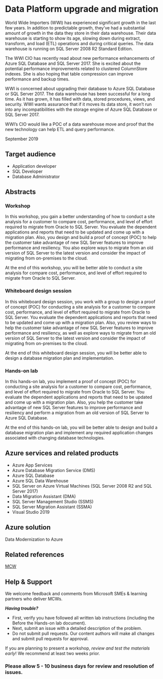 # Data Platform upgrade and migration

World Wide Importers (WWI) has experienced significant growth in the last few years. In addition to predictable growth, they’ve had a substantial amount of growth in the data they store in their data warehouse. Their data warehouse is starting to show its age, slowing down during extract, transform, and load (ETL) operations and during critical queries. The data warehouse is running on SQL Server 2008 R2 Standard Edition.

The WWI CIO has recently read about new performance enhancements of Azure SQL Database and SQL Server 2017. She is excited about the potential performance improvements related to clustered ColumnStore indexes. She is also hoping that table compression can improve performance and backup times.

WWI is concerned about upgrading their database to Azure SQL Database or SQL Server 2017. The data warehouse has been successful for a long time. As it has grown, it has filled with data, stored procedures, views, and security. WWI wants assurance that if it moves its data store, it won’t run into any incompatibilities with the storage engine of Azure SQL Database or SQL Server 2017.

WWI’s CIO would like a POC of a data warehouse move and proof that the new technology can help ETL and query performance.

September 2019

## Target audience

- Application developer
- SQL Developer
- Database Administrator

## Abstracts

### Workshop

In this workshop, you gain a better understanding of how to conduct a site analysis for a customer to compare cost, performance, and level of effort required to migrate from Oracle to SQL Server. You evaluate the dependent applications and reports that need to be updated and come up with a migration plan. Also, you design and build a proof of concept (POC) to help the customer take advantage of new SQL Server features to improve performance and resiliency. You also explore ways to migrate from an old version of SQL Server to the latest version and consider the impact of migrating from on-premises to the cloud.

At the end of this workshop, you will be better able to conduct a site analysis for compare cost, performance, and level of effort required to migrate from Oracle to SQL Server.

### Whiteboard design session

In this whiteboard design session, you work with a group to design a proof of concept (POC) for conducting a site analysis for a customer to compare cost, performance, and level of effort required to migrate from Oracle to SQL Server. You evaluate the dependent applications and reports that need to be updated and come up with a migration plan. Also, you review ways to help the customer take advantage of new SQL Server features to improve performance and resiliency, as well as explore ways to migrate from an old version of SQL Server to the latest version and consider the impact of migrating from on-premises to the cloud.

At the end of this whiteboard design session, you will be better able to design a database migration plan and implementation.

### Hands-on lab

In this hands-on lab, you implement a proof of concept (POC) for conducting a site analysis for a customer to compare cost, performance, and level of effort required to migrate from Oracle to SQL Server. You evaluate the dependent applications and reports that need to be updated and come up with a migration plan. Also, you help the customer take advantage of new SQL Server features to improve performance and resiliency and perform a migration from an old version of SQL Server to Azure SQL Database.

At the end of this hands-on lab, you will be better able to design and build a database migration plan and implement any required application changes associated with changing database technologies.

## Azure services and related products

- Azure App Services
- Azure Database Migration Service (DMS)
- Azure SQL Database
- Azure SQL Data Warehouse
- SQL Server on Azure Virtual Machines (SQL Server 2008 R2 and SQL Server 2017)
- Data Migration Assistant (DMA)
- SQL Server Management Studio (SSMS)
- SQL Server Migration Assistant (SSMA)
- Visual Studio 2019

## Azure solution

Data Modernization to Azure

## Related references

[MCW](https://github.com/Microsoft/MCW)

## Help & Support

We welcome feedback and comments from Microsoft SMEs & learning partners who deliver MCWs.  

***Having trouble?***
- First, verify you have followed all written lab instructions (including the Before the Hands-on lab document).
- Next, submit an issue with a detailed description of the problem.
- Do not submit pull requests. Our content authors will make all changes and submit pull requests for approval.  

If you are planning to present a workshop, *review and test the materials early*! We recommend at least two weeks prior.

### Please allow 5 - 10 business days for review and resolution of issues.
